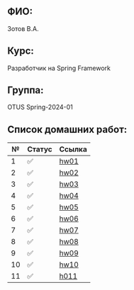 ## ФИО:
Зотов В.А.
## Курс:
Разработчик на Spring Framework
## Группа:
OTUS Spring-2024-01
## Список домашних работ:

| №  | Статус                | Ссылка                                                                       |
|----|-----------------------|------------------------------------------------------------------------------|
| 1  | :white_check_mark:    | [hw01](https://github.com/foxel93/2024-01-otus-spring-zotov/tree/main/hw01)  |
| 2  | :white_check_mark:    | [hw02](https://github.com/foxel93/2024-01-otus-spring-zotov/tree/main/hw02)  |
| 3  | :white_check_mark:    | [hw03](https://github.com/foxel93/2024-01-otus-spring-zotov/tree/main/hw03)  |
| 4  | :white_check_mark:    | [hw04](https://github.com/foxel93/2024-01-otus-spring-zotov/tree/main/hw04)  |
| 5  | :white_check_mark:    | [hw05](https://github.com/foxel93/2024-01-otus-spring-zotov/tree/main/hw05)  |
| 6  | :white_check_mark:    | [hw06](https://github.com/foxel93/2024-01-otus-spring-zotov/tree/main/hw06)  |
| 7  | :white_check_mark:    | [hw07](https://github.com/foxel93/2024-01-otus-spring-zotov/tree/main/hw07)  |
| 8  | :white_check_mark:    | [hw08](https://github.com/foxel93/2024-01-otus-spring-zotov/tree/main/hw08)  |
| 9  | :white_check_mark:    | [hw09](https://github.com/foxel93/2024-01-otus-spring-zotov/tree/main/hw09)  |
| 10 | :white_check_mark:    | [hw10](https://github.com/foxel93/2024-01-otus-spring-zotov/tree/main/hw10)  |
| 11 | :white_check_mark:    | [h011](https://github.com/foxel93/2024-01-otus-spring-zotov/tree/main/hw11)  |
